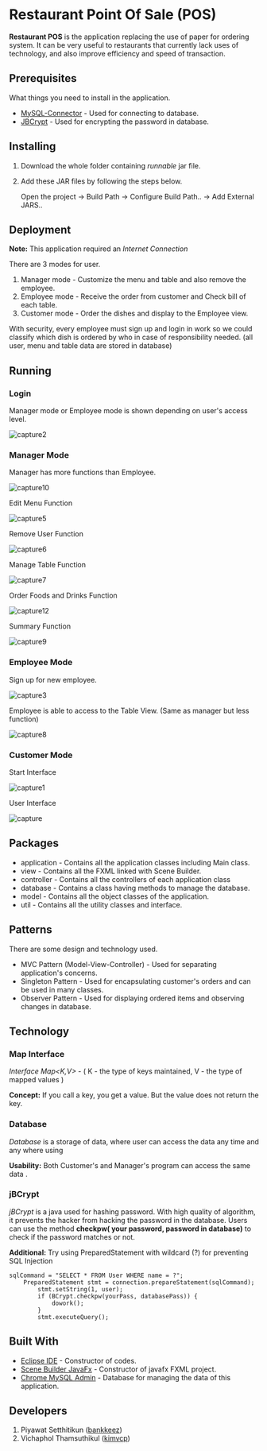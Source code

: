 # Restaurant Point Of Sale (POS)

**Restaurant POS** is the application replacing the use of paper for ordering system. It can be very useful to restaurants that currently lack uses of technology, and also improve efficiency and speed of transaction.

## Prerequisites

What things you need to install in the application.

* [MySQL-Connector](https://dev.mysql.com/downloads/connector/j/) - Used for connecting to database.
* [JBCrypt](http://www.mindrot.org/projects/jBCrypt/) - Used for encrypting the password in database.

## Installing

1. Download the whole folder containing *runnable* jar file.
2. Add these JAR files by following the steps below.

	Open the project -> Build Path -> Configure Build Path.. -> Add External JARS..

## Deployment

**Note:** This application required an *Internet Connection*

There are 3 modes for user.
1. Manager mode - Customize the menu and table and also remove the employee. 
2. Employee mode - Receive the order from customer and Check bill of each table.
3. Customer mode - Order the dishes and display to the Employee view.

With security, every employee must sign up and login in work so we could classify which dish is ordered by who in case of responsibility needed. (all user, menu and table data are stored in database)

## Running 

### Login ###

Manager mode or Employee mode is shown depending on user's access level.

![capture2](https://user-images.githubusercontent.com/32285706/39966793-c68a3bb6-56db-11e8-97f7-b00e6bbba7f1.JPG)

### Manager Mode ###

Manager has more functions than Employee.

![capture10](https://user-images.githubusercontent.com/32285706/39966931-bf2a65d8-56dd-11e8-82cc-1a850606df27.JPG)

Edit Menu Function 

![capture5](https://user-images.githubusercontent.com/32285706/39966943-e488732e-56dd-11e8-9967-cd560474b8dd.JPG)

Remove User Function

![capture6](https://user-images.githubusercontent.com/32285706/39966944-fbb5626e-56dd-11e8-8f55-c649f61c2e2b.JPG)

Manage Table Function

![capture7](https://user-images.githubusercontent.com/32285706/39966949-12c47b70-56de-11e8-8744-4e573586758f.JPG)

Order Foods and Drinks Function

![capture12](https://user-images.githubusercontent.com/32285706/39966988-9a5bb882-56de-11e8-9030-0ed44f94f802.JPG)

Summary Function

![capture9](https://user-images.githubusercontent.com/32285706/39966954-24e2e670-56de-11e8-8aeb-20c8b2349605.JPG)



### Employee Mode ###

Sign up for new employee.

![capture3](https://user-images.githubusercontent.com/32285706/39966796-c8e6b934-56db-11e8-9ac6-a340bc0ded63.JPG)

Employee is able to access to the Table View. (Same as manager but less function) 

![capture8](https://user-images.githubusercontent.com/32285706/39966873-e5d7eb52-56dc-11e8-86e9-18ce9b4b2fc7.JPG)



### Customer Mode ###

Start Interface

![capture1](https://user-images.githubusercontent.com/32285706/39966645-922bc1f2-56d9-11e8-8eb0-6c3d21f27775.JPG)

User Interface

![capture](https://user-images.githubusercontent.com/32285706/39966594-ceb0a2a6-56d8-11e8-8369-76cb5076bd48.JPG)

## Packages

* application - Contains all the application classes including Main class.
* view - Contains all the FXML linked with Scene Builder.
* controller - Contains all the controllers of each application class
* database - Contains a class having methods to manage the database.
* model - Contains all the object classes of the application.
* util - Contains all the utility classes and interface.

## Patterns 

There are some design and technology used.

* MVC Pattern (Model-View-Controller) - Used for separating application's concerns. 
* Singleton Pattern - Used for encapsulating customer's orders and can be used in many classes.
* Observer Pattern - Used for displaying ordered items and observing changes in database.

## Technology

### Map Interface ###

*Interface Map<K,V>* - ( K - the type of keys maintained, V - the type of mapped values )

**Concept:** If you call a key, you get a value. But the value does not return the key.

### Database ###

*Database* is a storage of data, where user can access the data any time and any where using  

**Usability:** Both Customer's and Manager's program can access the same data .

### jBCrypt ###

*jBCrypt* is a java used for hashing password. With high quality of algorithm, it prevents the hacker from hacking the password in the database. Users can use the method **checkpw( your password, password in database)** to check if the password matches or not.

**Additional:** Try using PreparedStatement with wildcard (?) for preventing SQL Injection 

	sqlCommand = "SELECT * FROM User WHERE name = ?";
		PreparedStatement stmt = connection.prepareStatement(sqlCommand);
			stmt.setString(1, user);
			if (BCrypt.checkpw(yourPass, databasePass)) {
				dowork();
			}
			stmt.executeQuery();
		
		


## Built With

- [Eclipse IDE](https://www.eclipse.org/ide/) - Constructor of codes.
- [Scene Builder JavaFx](http://gluonhq.com/products/scene-builder/) - Constructor of javafx FXML project.
- [Chrome MySQL Admin](https://chrome.google.com/webstore/detail/chrome-mysql-admin/ndgnpnpakfcdjmpgmcaknimfgcldechn) - Database for managing the data of this application. 

## Developers 

1. Piyawat Setthitikun ([bankkeez](https://github.com/bankkeez))
2. Vichaphol Thamsuthikul ([kimvcp](https://github.com/kimvcp)) 

